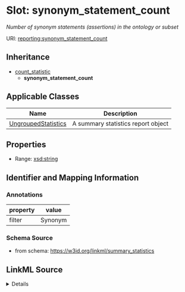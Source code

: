 # Slot: synonym_statement_count
_Number of synonym statements (assertions) in the ontology or subset_


URI: [reporting:synonym_statement_count](https://w3id.org/linkml/reportsynonym_statement_count)




## Inheritance

* [count_statistic](count_statistic.md)
    * **synonym_statement_count**





## Applicable Classes

| Name | Description |
| --- | --- |
[UngroupedStatistics](UngroupedStatistics.md) | A summary statistics report object






## Properties

* Range: [xsd:string](http://www.w3.org/2001/XMLSchema#string)







## Identifier and Mapping Information





### Annotations

| property | value |
| --- | --- |
| filter | Synonym |



### Schema Source


* from schema: https://w3id.org/linkml/summary_statistics




## LinkML Source

<details>
```yaml
name: synonym_statement_count
annotations:
  filter:
    tag: filter
    value: Synonym
description: Number of synonym statements (assertions) in the ontology or subset
from_schema: https://w3id.org/linkml/summary_statistics
rank: 1000
is_a: count_statistic
alias: synonym_statement_count
owner: UngroupedStatistics
domain_of:
- UngroupedStatistics
slot_group: metadata_statistic_group
range: string

```
</details>